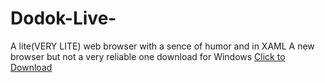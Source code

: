 # Dodok-Live-
A lite(VERY LITE) web browser with a sence of humor and in XAML
A new browser but not a very reliable one download for Windows
<a href="WpfApp3.exe" download>Click to Download</a>
